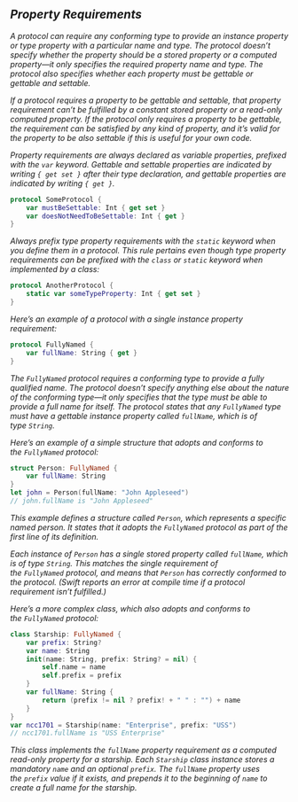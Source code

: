 ## *Property Requirements*

*A protocol can require any conforming type to provide an instance property or type property with a particular name and type. The protocol doesn’t specify whether the property should be a stored property or a computed property—it only specifies the required property name and type. The protocol also specifies whether each property must be gettable or gettable and settable.*

*If a protocol requires a property to be gettable and settable, that property requirement can’t be fulfilled by a constant stored property or a read-only computed property. If the protocol only requires a property to be gettable, the requirement can be satisfied by any kind of property, and it’s valid for the property to be also settable if this is useful for your own code.*

*Property requirements are always declared as variable properties, prefixed with the `var` keyword. Gettable and settable properties are indicated by writing `{ get set }` after their type declaration, and gettable properties are indicated by writing `{ get }`.*

```swift
protocol SomeProtocol {
    var mustBeSettable: Int { get set }
    var doesNotNeedToBeSettable: Int { get }
}
```

*Always prefix type property requirements with the `static` keyword when you define them in a protocol. This rule pertains even though type property requirements can be prefixed with the `class` or `static` keyword when implemented by a class:*

```swift
protocol AnotherProtocol {
    static var someTypeProperty: Int { get set }
}
```

*Here’s an example of a protocol with a single instance property requirement:*

```swift
protocol FullyNamed {
    var fullName: String { get }
}
```

*The `FullyNamed` protocol requires a conforming type to provide a fully qualified name. The protocol doesn’t specify anything else about the nature of the conforming type—it only specifies that the type must be able to provide a full name for itself. The protocol states that any `FullyNamed` type must have a gettable instance property called `fullName`, which is of type `String`.*

*Here’s an example of a simple structure that adopts and conforms to the `FullyNamed` protocol:*

```swift
struct Person: FullyNamed {
    var fullName: String
}
let john = Person(fullName: "John Appleseed")
// john.fullName is "John Appleseed"
```

*This example defines a structure called `Person`, which represents a specific named person. It states that it adopts the `FullyNamed` protocol as part of the first line of its definition.*

*Each instance of `Person` has a single stored property called `fullName`, which is of type `String`. This matches the single requirement of the `FullyNamed` protocol, and means that `Person` has correctly conformed to the protocol. (Swift reports an error at compile time if a protocol requirement isn’t fulfilled.)*

*Here’s a more complex class, which also adopts and conforms to the `FullyNamed` protocol:*

```swift
class Starship: FullyNamed {
    var prefix: String?
    var name: String
    init(name: String, prefix: String? = nil) {
        self.name = name
        self.prefix = prefix
    }
    var fullName: String {
        return (prefix != nil ? prefix! + " " : "") + name
    }
}
var ncc1701 = Starship(name: "Enterprise", prefix: "USS")
// ncc1701.fullName is "USS Enterprise"
```

*This class implements the `fullName` property requirement as a computed read-only property for a starship. Each `Starship` class instance stores a mandatory `name` and an optional `prefix`. The `fullName` property uses the `prefix` value if it exists, and prepends it to the beginning of `name` to create a full name for the starship.*
